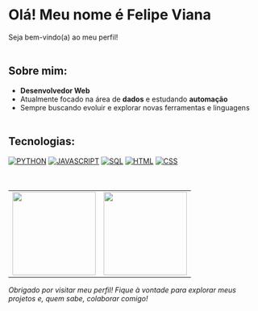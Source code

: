 # Olá! Meu nome é Felipe Viana

Seja bem-vindo(a) ao meu perfil!</br></br>

## Sobre mim:
- **Desenvolvedor Web**
- Atualmente focado na área de **dados** e estudando **automação**
- Sempre buscando evoluir e explorar novas ferramentas e linguagens</br></br>

## Tecnologias:
[![PYTHON](https://img.shields.io/badge/python-00BFFF?style=for-the-badge&logo=python&logoColor=black)]()
[![JAVASCRIPT](https://img.shields.io/badge/javascript-FFFF00?style=for-the-badge&logo=javascript&logoColor=black)]()
[![SQL](https://img.shields.io/badge/sql-F4A460?style=for-the-badge&logo=sql&logoColor=black)]()
[![HTML](https://img.shields.io/badge/html-FFA500?style=for-the-badge&logo=html5&logoColor=black)]()
[![CSS](https://img.shields.io/badge/css-8A2BE2?style=for-the-badge&logo=css3&logoColor=black)]()</br></br></br>

 <table>
    <tr>
      <td>
        <img src="https://github-readme-stats.vercel.app/api?username=Felipewv3&theme=dark&hide_border=false&include_all_commits=true&count_private=true&show_icons=true&bg_color=000000&title_color=FFFFFF&text_color=FFFFFF&icon_color=FFFFFF&hide=contribs" height="165"/>
      </td>
      <td>
        <img src="https://github-readme-stats.vercel.app/api/top-langs/?username=Felipewv93&layout=compact&theme=dark&hide_border=false&bg_color=000000&title_color=FFFFFF&text_color=FFFFFF" height="165"/>
      </td>
    </tr>
  </table>



*Obrigado por visitar meu perfil! Fique à vontade para explorar meus projetos e, quem sabe, colaborar comigo!*
